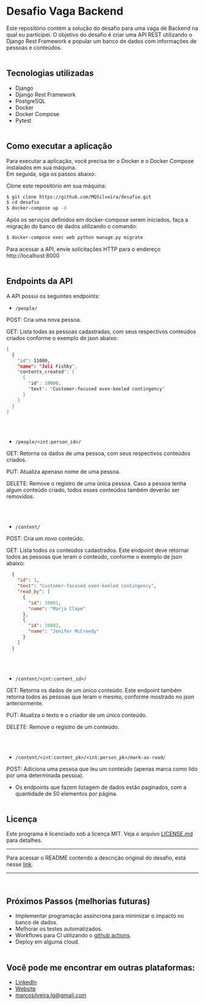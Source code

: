 # Desafio Vaga Backend
Este repositório contém a solução do desafio para uma vaga de Backend na qual eu participei. 
O objetivo do desafio é criar uma API REST utilizando o Django Rest Framework e popular um banco de dados com informações de pessoas e conteúdos.
<br><br>

## Tecnologias utilizadas
* Django
* Django Rest Framework
* PostgreSQL
* Docker
* Docker Compose
* Pytest
<br><br>

## Como executar a aplicação
Para executar a aplicação, você precisa ter o Docker e o Docker Compose instalados em sua máquina.
<br>Em seguida, siga os passos abaixo:

Clone este repositório em sua máquina:
```bash
$ git clone https://github.com/MQSilveira/desafio.git
$ cd desafio
$ docker-compose up -d
```
Após os serviços definidos em docker-compose serem iniciados, faça a migração do banco de dados utilizando o comando:
```bash
$ docker-compose exec web python manage.py migrate
```
Para acessar a API, envie solicitações HTTP para o endereço http://localhost:8000
<br><br>

## Endpoints da API
A API possui os seguintes endpoints:

- `/people/`
<p>POST: Cria uma nova pessoa.</p>
<p>GET: Lista todas as pessoas cadastradas, com seus respectivos conteúdos criados conforme o exemplo de json abaixo:</p>

```bash
[
  {
    "id": 11000,
    "name": "Juli Fishby",
    "contents_created": [
      {
        "id": 10000,
        "text": "Customer-focused even-keeled contingency"
      }
    ]
  }
]
```
<br><br>

- `/people/<int:person_id>/`
<p>GET: Retorna os dados de uma pessoa, com seus respectivos conteúdos criados.</p>
<p>PUT: Atualiza apenaso nome de uma pessoa.</p>
<p>DELETE: Remove o registro de uma única pessoa. Caso a pessoa tenha algum conteúdo criado, todos esses conteúdos também deverão ser removidos.</p>
<br><br>

- `/content/`
<p>POST: Cria um novo conteúdo.</p>
<p>GET: Lista todos os conteúdos cadastrados. Este endpoint deve retornar todos as pessoas que leram o conteúdo, conforme o exemplo de json abaixo:

```json
  {
    "id": 1,
    "text": "Customer-focused even-keeled contingency",
    "read_by": [
      {
        "id": 10001,
        "name": "Marja Claye"
      },
      {
        "id": 10002,
        "name": "Jenifer McCreedy"
      }
    ]
  }
  ```
<br><br>

- `/content/<int:content_id>/`

<p>GET: Retorna os dados de um único  conteúdo. Este endpoint também retorna todos as pessoas que leram o mesmo, conforme mostrado no json anteriormente.</p>
<p>PUT: Atualiza o texto e o criador de um único conteúdo.</p>
<p>DELETE: Remove o registro de um conteúdo.</p>
<br><br>

- `/content/<int:content_pk>/<int:person_pk>/mark-as-read/`

<p>POST: Adiciona uma pessoa que leu um conteúdo (apenas marca como lido por uma determinada pessoa).</p>

* Os endpoints que fazem listagem de dados estão paginados, com a quantidade de 50 elementos por página.
<br><br>

## Licença
Este programa é licenciado sob a licença MIT. Veja o arquivo [LICENSE.md](https://github.com/MQSilveira/desafio/blob/main/LICENSE) para detalhes.
___
Para acessar o README contendo a descrição original do desafio, está nesse [link](https://github.com/MQSilveira/desafio/blob/main/desafio.md).
___
<br>

## Próximos Passos (melhorias futuras)
- Implementar programação assíncrona para minimizar o impacto no banco de dados.
- Melhorar os testes automatizados.
- Workflows para CI utilizando o [github actions](https://github.com/features/actions).
- Deploy em alguma cloud.
<br><br>

## Você pode me encontrar em outras plataformas:
- [LinkedIn](https://www.linkedin.com/in/dev-marcos-silveira/)
- [Website](https://mqsilveira.github.io/pagina_links/)
- marcosilveira.lg@gmail.com

